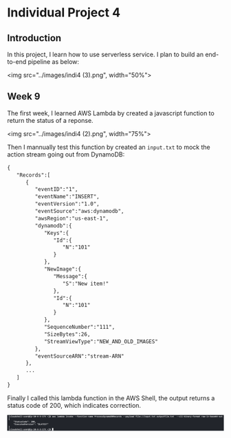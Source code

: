 # Individual Project 4

## Introduction

In this project, I learn how to use serverless service. I plan to build an end-to-end pipeline as below:

<img src="../images/indi4 (3).png", width="50%">

## Week 9

The first week, I learned AWS Lambda by created a javascript function to return the status of a reponse.

<img src="../images/indi4 (2).png", width="75%">

Then I mannually test this function by created an ```input.txt``` to mock the action stream going out from DynamoDB:

```txt
{
   "Records":[
      {
         "eventID":"1",
         "eventName":"INSERT",
         "eventVersion":"1.0",
         "eventSource":"aws:dynamodb",
         "awsRegion":"us-east-1",
         "dynamodb":{
            "Keys":{
               "Id":{
                  "N":"101"
               }
            },
            "NewImage":{
               "Message":{
                  "S":"New item!"
               },
               "Id":{
                  "N":"101"
               }
            },
            "SequenceNumber":"111",
            "SizeBytes":26,
            "StreamViewType":"NEW_AND_OLD_IMAGES"
         },
         "eventSourceARN":"stream-ARN"
      },
      ...
   ]
}
```

Finally I called this lambda function in the AWS Shell, the output returns a status code of 200, which indicates correction.

![](../images/indi4%20(1).png)

